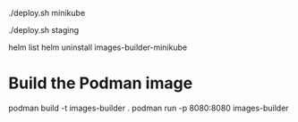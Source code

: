 ./deploy.sh minikube

./deploy.sh staging

helm list
helm uninstall images-builder-minikube

# Build the Podman image
podman build -t images-builder .
podman run -p 8080:8080 images-builder